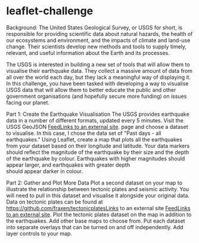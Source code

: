 # leaflet-challenge

Background:
The United States Geological Survey, or USGS for short, is responsible for providing scientific data about natural hazards, the health of our ecosystems and environment, and the impacts of climate and land-use change. Their scientists develop new methods and tools to supply timely, relevant, and useful information about the Earth and its processes.

The USGS is interested in building a new set of tools that will allow them to visualise their earthquake data. They collect a massive amount of data from all over the world each day, but they lack a meaningful way of displaying it. In this challenge, you have been tasked with developing a way to visualise USGS data that will allow them to better educate the public and other government organisations (and hopefully secure more funding) on issues facing our planet.

Part 1: Create the Earthquake Visualisation
      The USGS provides earthquake data in a number of different formats, updated every 5 minutes. Visit the USGS GeoJSON [FeedLinks to an external site](https://earthquake.usgs.gov/earthquakes/feed/v1.0/geojson.php). page        and choose a dataset to visualise. In this case, I chose the data set of "Past days - all earthquakes."
      Using Leaflet, create a map that plots all the earthquakes from your dataset based on their longitude and latitude.
      Your data markers should reflect the magnitude of the earthquake by their size and the depth of the earthquake by colour. Earthquakes with higher magnitudes should appear larger, and earthquakes with greater depth     
      should appear darker in colour.
      
Part 2: Gather and Plot More Data
      Plot a second dataset on your map to illustrate the relationship between tectonic plates and seismic activity. You will need to pull in this dataset and visualise it alongside your original data. Data on tectonic 
      plates can be found at https://github.com/fraxen/tectonicplatesLinks to an external site [FeedLinks to an external site](https://github.com/fraxen/tectonicplates). 
      Plot the tectonic plates dataset on the map in addition to the earthquakes.
      Add other base maps to choose from.
      Put each dataset into separate overlays that can be turned on and off independently.
      Add layer controls to your map.
